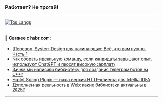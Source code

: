### Работает? Не трогай!

---
<!--
#### 🛠️ Technical stack:

![Java](https://img.shields.io/badge/Java-informational?logo=Oracle&style=flat&logoColor=white&color=FF4500)
![Kotlin](https://img.shields.io/badge/Kotlin-informational?logo=Kotlin&style=flat&logoColor=white&color=774D97)
![TS](https://img.shields.io/badge/TypeScript-informational?logo=typeScript&style=flat&logoColor=black&color=017acc)
![Python](https://img.shields.io/badge/Python-informational?logo=Python&style=flat&logoColor=black&color=ffdd54) <br>
![Spring](https://img.shields.io/badge/Spring-informational?logo=Spring&style=flat&logoColor=white&color=6DB33F) 
![SpringBoot](https://img.shields.io/badge/SpringBoot-informational?logo=SpringBoot&style=flat&logoColor=white&color=6DB33F)
![Nest](https://img.shields.io/badge/NestJS-informational?logo=NestJS&style=flat&logoColor=white&color=E0234E) 
![NodeJS](https://img.shields.io/badge/NodeJS-informational?logo=node.js&style=flat&logoColor=white&color=70A760)<br>
![PostgreSQL](https://img.shields.io/badge/PostgreSQL-informational?logo=PostgreSQL&style=flat&logoColor=white&color=DAA520)
![MongoDB](https://img.shields.io/badge/MongoDB-informational?logo=MongoDB&style=flat&logoColor=white&color=870000)
![Apache](https://img.shields.io/badge/Apache-informational?logo=apache&style=flat&logoColor=white&color=f74e28)

___ 
-->

<!--- #### 🛠️ : --->

[![Top Langs](https://github-readme-stats-82jvfl3w3-advtsettinggmailcoms-projects.vercel.app/api/top-langs/?username=zloylis&langs_count=10&hide_title=true&title_color=e6edf3&size_weight=0.5&count_weight=0.5&layout=compact&hide_progress=true&hide_border=true&theme=dracula)](https://github.com/zloylis)

<!---


####  :octocat:&nbsp;&nbsp; Статистика:

![GitHub stats](https://github-readme-stats-u2qms2cxw-advtsettinggmailcoms-projects.vercel.app/api?username=zloylis&show_icons=true&hide_border=true&theme=dracula&title_color=e6edf3&include_all_commits=true&count_private=true&hide_rank=false&hide_title=true&rank_icon=github)
-->
---

#### 💬 Свежее с habr.com:

<!-- BLOG-POST-LIST:START -->
- [[Перевод] System Design для начинающих: Всё, что вам нужно. Часть 1](https://habr.com/ru/articles/873388/?utm_source=habrahabr&utm_medium=rss&utm_campaign=873388)
- [Как собрать идеальную команду, если кандидаты завышают опыт, используют ChatGPT и просят высокую зарплату](https://habr.com/ru/companies/rshb/articles/874174/?utm_source=habrahabr&utm_medium=rss&utm_campaign=874174)
- [Зачем мы написали библиотеку для создания телеграм ботов на С++?](https://habr.com/ru/articles/874378/?utm_source=habrahabr&utm_medium=rss&utm_campaign=874378)
- [Explyt Spring Plugin — наша версия HTTP-клиента для IntelliJ IDEA](https://habr.com/ru/companies/explyt/articles/874236/?utm_source=habrahabr&utm_medium=rss&utm_campaign=874236)
- [Дополненная реальность в Web: какие библиотеки актуальны в 2025?](https://habr.com/ru/companies/kts/articles/874464/?utm_source=habrahabr&utm_medium=rss&utm_campaign=874464)
<!-- BLOG-POST-LIST:END -->

---
